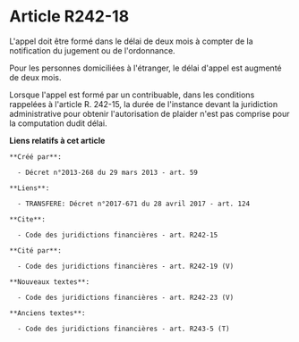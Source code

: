 # Article R242-18

L'appel doit être formé dans le délai de deux mois à compter de la notification du jugement ou de l'ordonnance. 

Pour les personnes domiciliées à l'étranger, le délai d'appel est augmenté de deux mois. 

Lorsque l'appel est formé par un contribuable, dans les conditions rappelées à l'article R. 242-15, la durée de l'instance
devant la juridiction administrative pour obtenir l'autorisation de plaider n'est pas comprise pour la computation dudit
délai.

**Liens relatifs à cet article**

	**Créé par**:

	  - Décret n°2013-268 du 29 mars 2013 - art. 59

	**Liens**:

	  - TRANSFERE: Décret n°2017-671 du 28 avril 2017 - art. 124

	**Cite**:

	  - Code des juridictions financières - art. R242-15

	**Cité par**:

	  - Code des juridictions financières - art. R242-19 (V)

	**Nouveaux textes**:

	  - Code des juridictions financières - art. R242-23 (V)

	**Anciens textes**:

	  - Code des juridictions financières - art. R243-5 (T)
